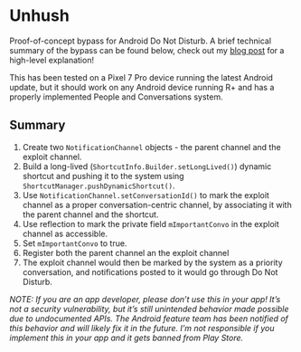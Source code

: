 # Unhush

Proof-of-concept bypass for Android Do Not Disturb. A brief technical summary of the bypass can be found below, check out my [blog post](https://sithi.me/blog/2023-05-12-unhush/) for a high-level explanation!

This has been tested on a Pixel 7 Pro device running the latest Android update, but it should work on any Android device running R+ and has a properly implemented People and Conversations system.

## Summary

1. Create two `NotificationChannel` objects - the parent channel and the exploit channel.
2. Build a long-lived (`ShortcutInfo.Builder.setLongLived()`) dynamic shortcut and pushing it to the system using `ShortcutManager.pushDynamicShortcut()`.
3. Use `NotificationChannel.setConversationId()` to mark the exploit channel as a proper conversation-centric channel, by associating it with the parent channel and the shortcut.
4. Use reflection to mark the private field `mImportantConvo` in the exploit channel as accessible.
5. Set `mImportantConvo` to true.
6. Register both the parent channel an the exploit channel
7. The exploit channel would then be marked by the system as a priority conversation, and notifications posted to it would go through Do Not Disturb.

*NOTE: If you are an app developer, please don’t use this in your app! It’s not a security vulnerability, but it’s still unintended behavior made possible due to undocumented APIs. The Android feature team has been notified of this behavior and will likely fix it in the future. I’m not responsible if you implement this in your app and it gets banned from Play Store.*
